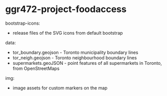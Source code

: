 # ggr472-project-foodaccess

bootstrap-icons:
- release files of the SVG icons from default bootstrap

data:
- tor_boundary.geojson - Toronto municipality boundary lines
- tor_neigh.geojson - Toronto neighbourhood boundary lines
- supermarkets.geoJSON - point features of all supermarkets in Toronto, from OpenStreetMaps

img:
- image assets for custom markers on the map